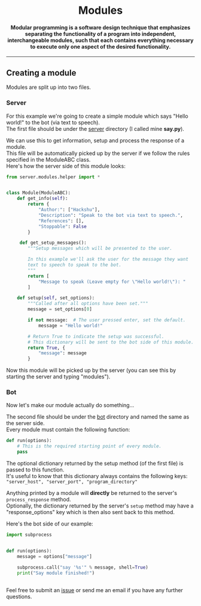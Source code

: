 <h1 align="center">
  Modules
  <br>
</h1>

<h4 align="center">Modular programming is a software design technique that emphasizes separating the functionality of a program into independent, interchangeable modules, such that each contains everything necessary to execute only one aspect of the desired functionality.</h4>

---

## Creating a module
Modules are split up into two files.

### Server
For this example we're going to create a simple module which says "Hello world!" to the bot (via text to speech). <br/>
The first file should be under the [server](https://github.com/Hackshu/ESS/tree/master/server/modules/server) directory (I called mine **say.py**).

We can use this to get information, setup and process the response of a module. <br/>
This file will be automatically picked up by the server if we follow the rules specified in the ModuleABC class. <br/>
Here's how the server side of this module looks: <br/>
```python
from server.modules.helper import *


class Module(ModuleABC):
    def get_info(self):
        return {
            "Author:": ["Hackshu"],
            "Description": "Speak to the bot via text to speech.",
            "References": [],
            "Stoppable": False
        }

     def get_setup_messages():
        """Setup messages which will be presented to the user.

        In this example we'll ask the user for the message they want
        text to speech to speak to the bot.
        """
        return [
            "Message to speak (Leave empty for \"Hello world!\"): "
        ]

    def setup(self, set_options):
        """Called after all options have been set."""
        message = set_options[0]

        if not message:  # The user pressed enter, set the default.
            message = "Hello world!"

        # Return True to indicate the setup was successful.
        # This dictionary will be sent to the bot side of this module.
        return True, {
            "message": message
        }
```
Now this module will be picked up by the server (you can see this by starting the server and typing "modules"). <br/>

### Bot
Now let's make our module actually do something...

The second file should be under the [bot](https://github.com/Hackshu/ESS/tree/master/server/modules/bot) directory and named the same as the server side. <br/>
Every module must contain the following function:
```python
def run(options):
    # This is the required starting point of every module.
    pass
 ```
The optional dictionary returned by the setup method (of the first file) is passed to this function. <br/>
It's useful to know that this dictionary always contains the following keys: <br/>
```"server_host", "server_port", "program_directory"```

Anything printed by a module will **directly** be returned to the server's ```process_response``` method. <br/>
Optionally, the dictionary returned by the server's ```setup``` method may have a "response_options" key which is then also sent back to this method.

Here's the bot side of our example:
```python
import subprocess


def run(options):
    message = options["message"]

    subprocess.call("say '%s'" % message, shell=True)
    print("Say module finished!")
```

##
Feel free to submit an [issue](https://github.com/Hackshu/ESS/issues) or send me an email if you have any further questions.
